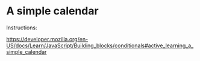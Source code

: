#  A simple calendar

Instructions: 

https://developer.mozilla.org/en-US/docs/Learn/JavaScript/Building_blocks/conditionals#active_learning_a_simple_calendar